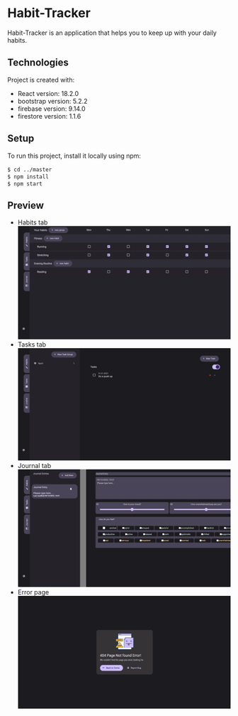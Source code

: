 # Habit-Tracker

Habit-Tracker is an application that helps you to keep up with your daily habits.

## Technologies

Project is created with:

- React version: 18.2.0
- bootstrap version: 5.2.2
- firebase version: 9.14.0
- firestore version: 1.1.6

## Setup

To run this project, install it locally using npm:

```
$ cd ../master
$ npm install
$ npm start
```

## Preview

- Habits tab
  ![Preview of Habits](./src/assets/readme/Habits_tab.png)
- Tasks tab
  ![Preview of Tasks](./src/assets/readme/Tasks_tab.png)
- Journal tab
  ![Preview of Journal](./src/assets/readme/Journal_tab.png)
- Error page
  ![Preview of Error404](./src/assets/readme/Error_page.png)
